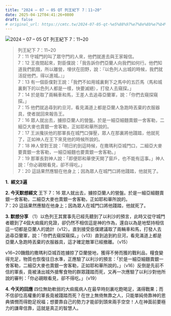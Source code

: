 ```yaml
---
title: "2024 – 07 – 05 QT 列王紀下 7：11~20"
date: 2025-04-12T04:41:26+0800
draft: false
# original_url: https://cmtc.tw/2024-07-05-qt-%e5%88%97%e7%8e%8b%e7%b4%80%e4%b8%8b-7%ef%bc%9a1120
---
```


![2024 – 07 – 05 QT 列王紀下 7：11\~20](/images/qt.jpg  "2024 – 07 – 05 QT 列王紀下 7：11\~20")

> 列王紀下 7：11\~20  
> 7：11 守城門的叫了眾守門的人來，他們就進去與王家報信。  
> 7：12 王夜間起來，對臣僕說：「我告訴你們亞蘭人向我們如何行。他們知道我們飢餓，所以離營，埋伏在田野，說：『以色列人出城的時候，我們就活捉他們，得以進城。』」  
> 7：13 有一個臣僕對王說：「我們不如用城裏剩下之馬中的五匹馬（馬和城裏剩下的以色列人都是一樣，快要滅絕），打發人去窺探。」  
> 7：14 於是取了兩輛車和馬，王差人去追尋亞蘭軍，說：「你們去窺探窺探。」  
> 7：15 他們就追尋到約旦河，看見滿道上都是亞蘭人急跑時丟棄的衣服器具，使者就回來報告王。  
> 7：16 眾人就出去，擄掠亞蘭人的營盤。於是一細亞細麵賣銀一舍客勒，二細亞大麥也賣銀一舍客勒，正如耶和華所說的。  
> 7：17 王派攙扶他的那軍長在城門口彈壓，眾人在那裏將他踐踏，他就死了，正如神人在王下來見他的時候所說的。  
> 7：18 神人曾對王說：「明日約到這時候，在撒瑪利亞城門口，二細亞大麥要賣銀一舍客勒，一細亞細麵也要賣銀一舍客勒。」  
> 7：19 那軍長對神人說：「即便耶和華使天開了窗戶，也不能有這事。」神人說：「你必親眼看見，卻不得吃。」  
> 7：20 這話果然應驗在他身上；因為眾人在城門口將他踐踏，他就死了。

**1.  經文3遍**

**2. 今天默想經文**
王下 7：16 眾人就出去，擄掠亞蘭人的營盤。於是一細亞細麵賣銀一舍客勒，二細亞大麥也賣銀一舍客勒，正如耶和華所說的。  
7：20 這話果然應驗在他身上；因為眾人在城門口將他踐踏，他就死了。

**3. 默想分享**
（1）以色列王其實事先已經先聽到了以利沙的預言，此時又從守城門者聽到了4個大痲瘋的見證，卻仍然不相信這是神的作為，還自以為是地堅持相信這一切都是亞蘭人的詭計（v12）。直到接受臣僕建議取了兩輛車和馬，打發人去追尋亞蘭軍，說：「你們去窺探窺探。」（v13）直到追到約旦河，看見滿道上都是亞蘭人急跑時丟棄的衣服器具，這才確定敵軍已經撤離。（v15）

v16\~20饑餓的撒瑪利亞城百姓擄掠了亞蘭營地，獲得不勞而獲的戰利品，糧食變得充足，物質也恢復往日水準，正應驗了以利沙的預言：「於是一細亞細麵賣銀一舍客勒，二細亞大麥也賣銀一舍客勒，正如耶和華所說的。」（v16）反倒是先前不信的軍長，竟被湧出城外搶奪食物的群眾踐踏而死，又再一次應驗了以利沙對他所說的審判：「你必親眼看見，卻不得吃。」（v19）

**4. 今天的回應**
四位無助軟弱的大痲瘋病人在最早時刻裏吃飽喝足，滿得戰果；而不信卻位高權重的軍長竟被踐踏而死？在世上無倚無靠之人，只能單純倚靠神的恩典憐憫而得飽足祝福；想要靠自己的勢力才能卻到頭來兩手空空！人在神面前要極力的謙卑信靠，這就是真正的智慧人。
